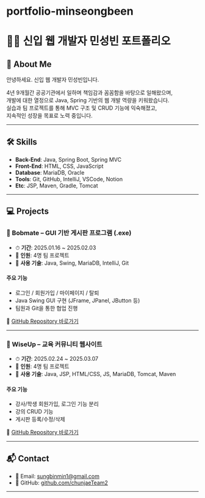 # portfolio-minseongbeen

# 🧑‍💻 신입 웹 개발자 민성빈 포트폴리오

## 👋 About Me

안녕하세요. 신입 웹 개발자 민성빈입니다.

4년 9개월간 공공기관에서 일하며 책임감과 꼼꼼함을 바탕으로 일해왔으며,  
개발에 대한 열정으로 Java, Spring 기반의 웹 개발 역량을 키워왔습니다.  
실습과 팀 프로젝트를 통해 MVC 구조 및 CRUD 기능에 익숙해졌고,  
지속적인 성장을 목표로 노력 중입니다.

---

## 🛠 Skills

- **Back-End**: Java, Spring Boot, Spring MVC  
- **Front-End**: HTML, CSS, JavaScript  
- **Database**: MariaDB, Oracle  
- **Tools**: Git, GitHub, IntelliJ, VSCode, Notion  
- **Etc**: JSP, Maven, Gradle, Tomcat

---

## 💻 Projects

### 📌 Bobmate – GUI 기반 게시판 프로그램 (.exe)

- ⏱ **기간**: 2025.01.16 ~ 2025.02.03  
- 👥 **인원**: 4명 팀 프로젝트  
- 🔧 **사용 기술**: Java, Swing, MariaDB, IntelliJ, Git

#### 주요 기능

- 로그인 / 회원가입 / 마이페이지 / 탈퇴
- Java Swing GUI 구현 (JFrame, JPanel, JButton 등)
- 팀원과 Git을 통한 협업 진행

🔗 [GitHub Repository 바로가기](https://github.com/chunjaeTeam2/bobmate.git)

---

### 📌 WiseUp – 교육 커뮤니티 웹사이트

- ⏱ **기간**: 2025.02.24 ~ 2025.03.07  
- 👥 **인원**: 4명 팀 프로젝트  
- 🔧 **사용 기술**: Java, JSP, HTML/CSS, JS, MariaDB, Tomcat, Maven

#### 주요 기능

- 강사/학생 회원가입, 로그인 기능 분리
- 강의 CRUD 기능
- 게시판 등록/수정/삭제

🔗 [GitHub Repository 바로가기](https://github.com/opTimusPrime2025/WiseUp.git)

---

## 📬 Contact

- 📧 Email: sungbinmin1@gmail.com  
- 🐙 GitHub: [github.com/chunjaeTeam2](https://github.com/chunjaeTeam2)

---
